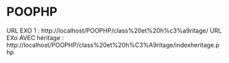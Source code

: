 # POOPHP
URL EXO 1 : http://localhost/POOPHP/class%20et%20h%c3%a9ritage/
URL EXo AVEC héritage : http://localhost/POOPHP/class%20et%20h%C3%A9ritage/indexheritage.php